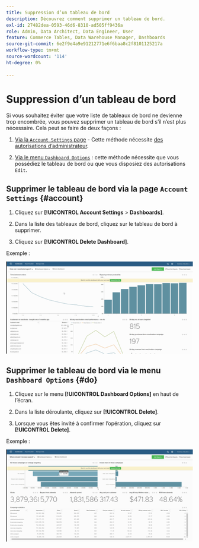 ```yaml
---
title: Suppression d’un tableau de bord
description: Découvrez comment supprimer un tableau de bord.
exl-id: 27482dea-0593-46d6-8310-ad505ff9436a
role: Admin, Data Architect, Data Engineer, User
feature: Commerce Tables, Data Warehouse Manager, Dashboards
source-git-commit: 6e2f9e4a9e91212771e6f6baa8c2f8101125217a
workflow-type: tm+mt
source-wordcount: '114'
ht-degree: 0%

---
```


# Suppression d’un tableau de bord

Si vous souhaitez éviter que votre liste de tableaux de bord ne devienne trop encombrée, vous pouvez supprimer un tableau de bord s’il n’est plus nécessaire. Cela peut se faire de deux façons :

1. [Via la `Account Settings` page](#account) - Cette méthode nécessite [des autorisations d’administrateur](../../administrator/user-management/user-management.md).

1. [Via le menu `Dashboard Options`](#do) : cette méthode nécessite que vous possédiez le tableau de bord ou que vous disposiez des autorisations `Edit`.

## Supprimer le tableau de bord via la page `Account Settings` {#account}

1. Cliquez sur **[!UICONTROL Account Settings** > **Dashboards]**.

1. Dans la liste des tableaux de bord, cliquez sur le tableau de bord à supprimer.

1. Cliquez sur **[!UICONTROL Delete Dashboard]**.

Exemple :

![supprimer le tableau de bord](../../assets/deleting_dash.gif)<!--{: width="703" height="346"}-->

## Supprimer le tableau de bord via le menu `Dashboard Options` {#do}

1. Cliquez sur le menu **[!UICONTROL Dashboard Options]** en haut de l’écran.

1. Dans la liste déroulante, cliquez sur **[!UICONTROL Delete]**.

1. Lorsque vous êtes invité à confirmer l’opération, cliquez sur **[!UICONTROL Delete]**.

Exemple :

![supprimer le tableau de bord](../../assets/deleting_dash_2.gif)<!--{: width="703" height="347"}-->

